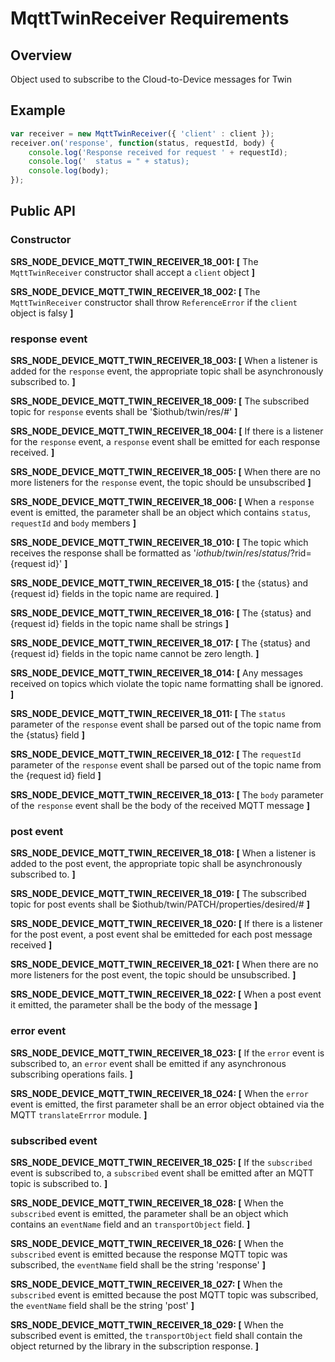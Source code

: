 # MqttTwinReceiver Requirements

## Overview
Object used to subscribe to the Cloud-to-Device messages for Twin

## Example
```javascript
var receiver = new MqttTwinReceiver({ 'client' : client });
receiver.on('response', function(status, requestId, body) {
    console.log('Response received for request ' + requestId);
    console.log('  status = " + status);
    console.log(body);
});
```

## Public API

### Constructor

**SRS_NODE_DEVICE_MQTT_TWIN_RECEIVER_18_001: [** The `MqttTwinReceiver` constructor shall accept a `client` object **]**

**SRS_NODE_DEVICE_MQTT_TWIN_RECEIVER_18_002: [** The `MqttTwinReceiver` constructor shall throw `ReferenceError` if the `client` object is falsy **]**

### response event

**SRS_NODE_DEVICE_MQTT_TWIN_RECEIVER_18_003: [** When a listener is added for the `response` event, the appropriate topic shall be asynchronously subscribed to. **]**

**SRS_NODE_DEVICE_MQTT_TWIN_RECEIVER_18_009: [** The subscribed topic for `response` events shall be '$iothub/twin/res/#' **]**

**SRS_NODE_DEVICE_MQTT_TWIN_RECEIVER_18_004: [** If there is a listener for the `response` event, a `response` event shall be emitted for each response received. **]**

**SRS_NODE_DEVICE_MQTT_TWIN_RECEIVER_18_005: [** When there are no more listeners for the `response` event, the topic should be unsubscribed **]**

**SRS_NODE_DEVICE_MQTT_TWIN_RECEIVER_18_006: [** When a `response` event is emitted, the parameter shall be an object which contains `status`, `requestId` and `body` members **]** 

**SRS_NODE_DEVICE_MQTT_TWIN_RECEIVER_18_010: [** The topic which receives the response shall be formatted as '$iothub/twin/res/{status}/?$rid={request id}' **]**

**SRS_NODE_DEVICE_MQTT_TWIN_RECEIVER_18_015: [** the {status} and {request id} fields in the topic name are required. **]**

**SRS_NODE_DEVICE_MQTT_TWIN_RECEIVER_18_016: [** The {status} and {request id} fields in the topic name shall be strings **]**

**SRS_NODE_DEVICE_MQTT_TWIN_RECEIVER_18_017: [** The {status} and {request id} fields in the topic name cannot be zero length. **]**

**SRS_NODE_DEVICE_MQTT_TWIN_RECEIVER_18_014: [** Any messages received on topics which violate the topic name formatting shall be ignored. **]**

**SRS_NODE_DEVICE_MQTT_TWIN_RECEIVER_18_011: [** The `status` parameter of the `response` event shall be parsed out of the topic name from the {status} field **]**

**SRS_NODE_DEVICE_MQTT_TWIN_RECEIVER_18_012: [** The `requestId` parameter of the `response` event shall be parsed out of the topic name from the {request id} field **]**

**SRS_NODE_DEVICE_MQTT_TWIN_RECEIVER_18_013: [** The `body` parameter of the `response` event shall be the body of the received MQTT message **]** 

### post event

**SRS_NODE_DEVICE_MQTT_TWIN_RECEIVER_18_018: [** When a listener is added to the post event, the appropriate topic shall be asynchronously subscribed to. **]**

**SRS_NODE_DEVICE_MQTT_TWIN_RECEIVER_18_019: [** The subscribed topic for post events shall be $iothub/twin/PATCH/properties/desired/# **]**

**SRS_NODE_DEVICE_MQTT_TWIN_RECEIVER_18_020: [** If there is a listener for the post event, a post event shal be emitteded for each post message received **]**

**SRS_NODE_DEVICE_MQTT_TWIN_RECEIVER_18_021: [** When there are no more listeners for the post event, the topic should be unsubscribed. **]**

**SRS_NODE_DEVICE_MQTT_TWIN_RECEIVER_18_022: [** When a post event it emitted, the parameter shall be the body of the message **]**

### error event

**SRS_NODE_DEVICE_MQTT_TWIN_RECEIVER_18_023: [** If the `error` event is subscribed to, an `error` event shall be emitted if any asynchronous subscribing operations fails. **]**

**SRS_NODE_DEVICE_MQTT_TWIN_RECEIVER_18_024: [** When the `error` event is emitted, the first parameter shall be an error object obtained via the MQTT `translateErrror` module. **]**

### subscribed event

**SRS_NODE_DEVICE_MQTT_TWIN_RECEIVER_18_025: [** If the `subscribed` event is subscribed to, a `subscribed` event shall be emitted after an MQTT topic is subscribed to. **]**

**SRS_NODE_DEVICE_MQTT_TWIN_RECEIVER_18_028: [** When the `subscribed` event is emitted, the parameter shall be an object which contains an `eventName` field and an `transportObject` field. **]**

**SRS_NODE_DEVICE_MQTT_TWIN_RECEIVER_18_026: [** When the `subscribed` event is emitted because the response MQTT topic was subscribed, the `eventName` field shall be the string 'response' **]** 

**SRS_NODE_DEVICE_MQTT_TWIN_RECEIVER_18_027: [** When the `subscribed` event is emitted because the post MQTT topic was subscribed, the `eventName` field shall be the string 'post' **]**

**SRS_NODE_DEVICE_MQTT_TWIN_RECEIVER_18_029: [** When the subscribed event is emitted, the `transportObject` field shall contain the object returned by the library in the subscription response. **]**